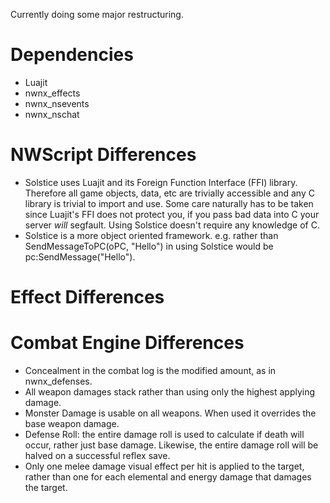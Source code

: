 Currently doing some major restructuring.  

# Dependencies
* Luajit
* nwnx_effects
* nwnx_nsevents
* nwnx_nschat

# NWScript Differences
* Solstice uses Luajit and its Foreign Function Interface (FFI) library.
  Therefore all game objects, data, etc are trivially accessible and any C
  library is trivial to import and use.  Some care naturally has to be
  taken since Luajit's FFI does not protect you, if you pass bad data
  into C your server _will_ segfault. Using Solstice doesn't require
  any knowledge of C.
* Solstice is a more object oriented framework.  e.g. rather than
  SendMessageToPC(oPC, "Hello") in using Solstice would be
  pc:SendMessage("Hello").

# Effect Differences


# Combat Engine Differences

* Concealment in the combat log is the modified amount, as in nwnx_defenses.
* All weapon damages stack rather than using only the highest applying damage.
* Monster Damage is usable on all weapons.  When used it overrides the base weapon damage.
* Defense Roll: the entire damage roll is used to calculate if death
  will occur, rather just base damage.  Likewise, the entire damage
  roll will be halved on a successful reflex save.
* Only one melee damage visual effect per hit is applied to the
  target, rather than one for each elemental and energy damage that damages the target.
